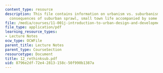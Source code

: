 ```yaml
---
content_type: resource
description: This file contains information on urbanism vs. suburbanism, urban, social
  consequences of suburban sprawl, small town life accompanied by some images.
file: /media/courses/11-001j-introduction-to-urban-design-and-development-spring-2006/8796e2df72e42813158c50f990b1387a_12_rethinksub.pdf
file_type: application/pdf
learning_resource_types:
- Lecture Notes
ocw_type: OCWFile
parent_title: Lecture Notes
parent_type: CourseSection
resourcetype: Document
title: 12_rethinksub.pdf
uid: 8796e2df-72e4-2813-158c-50f990b1387a
---
```


